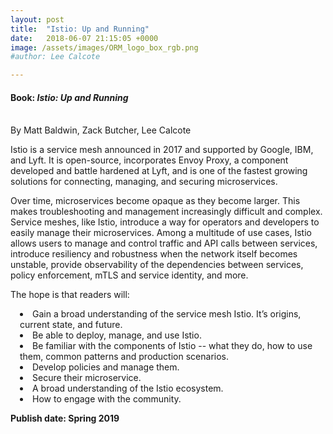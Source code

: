 ```yaml
---
layout: post
title:  "Istio: Up and Running"
date:   2018-06-07 21:15:05 +0000
image: /assets/images/ORM_logo_box_rgb.png
#author: Lee Calcote

---
```

<h4> Book: <i>Istio: Up and Running</i><br />&nbsp;</h4>
By Matt Baldwin, Zack Butcher, Lee Calcote

Istio is a service mesh announced in 2017 and supported by Google, IBM, and Lyft. It is open-source, incorporates Envoy Proxy, a component developed and battle hardened at Lyft, and is one of the fastest growing solutions for connecting, managing, and securing microservices. 

Over time, microservices become opaque as they become larger. This makes troubleshooting and management increasingly difficult and complex. Service meshes, like Istio, introduce a way for operators and developers to easily manage their microservices. Among a multitude of use cases, Istio allows users to manage and control traffic and API calls between services, introduce resiliency and robustness when the network itself becomes unstable, provide observability of the dependencies between services, policy enforcement, mTLS and service identity, and more.

The hope is that readers will:

<li style="margin-left:15px"> Gain a broad understanding of the service mesh Istio. It’s origins, current state, and future. </li>
<li style="margin-left:15px"> Be able to deploy, manage, and use Istio. </li>
<li style="margin-left:15px"> Be familiar with the components of Istio -- what they do, how to use them, common patterns and production scenarios.</li>
<li style="margin-left:15px"> Develop policies and manage them.</li>
<li style="margin-left:15px"> Secure their microservice.</li>
<li style="margin-left:15px"> A broad understanding of the Istio ecosystem.</li>
<li style="margin-left:15px"> How to engage with the community.</li>

<b>Publish date: Spring 2019</b>

